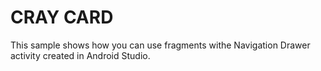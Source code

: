 # CRAY CARD

This sample shows how you can use fragments withe Navigation Drawer activity created in Android Studio.
